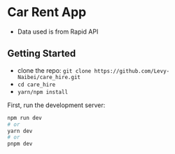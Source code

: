 # Car Rent App
- Data used is from Rapid API
## Getting Started

- clone the repo: `git clone https://github.com/Levy-Naibei/care_hire.git`
- `cd care_hire`
- `yarn/npm install`

First, run the development server:

```bash
npm run dev
# or
yarn dev
# or
pnpm dev
```
